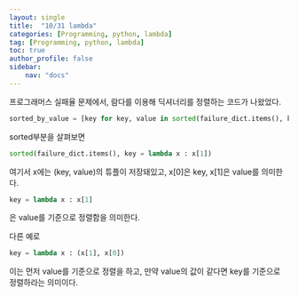 ```yaml
---
layout: single
title:  "10/31 lambda"
categories: [Programming, python, lambda]
tag: [Programming, python, lambda]
toc: true
author_profile: false
sidebar:
    nav: "docs"
---
```


 프로그래머스 실패율 문제에서, 람다를 이용해 딕셔너리를 정렬하는 코드가 나왔었다.

```python
sorted_by_value = [key for key, value in sorted(failure_dict.items(), key = lambda x : x[1], reverse = True)]
```

sorted부분을 살펴보면

```python
sorted(failure_dict.items(), key = lambda x : x[1])
```

여기서 x에는 (key, value)의 튜플이 저장돼있고, x[0]은 key, x[1]은 value를 의미한다.

```python
key = lambda x : x[1]
```

은 value를 기준으로 정렬함을 의미한다.

다른 예로

```python
key = lambda x : (x[1], x[0])
```

이는 먼저 value를 기준으로 정렬을 하고, 만약 value의 값이 같다면 key를 기준으로 정렬하라는 의미이다.